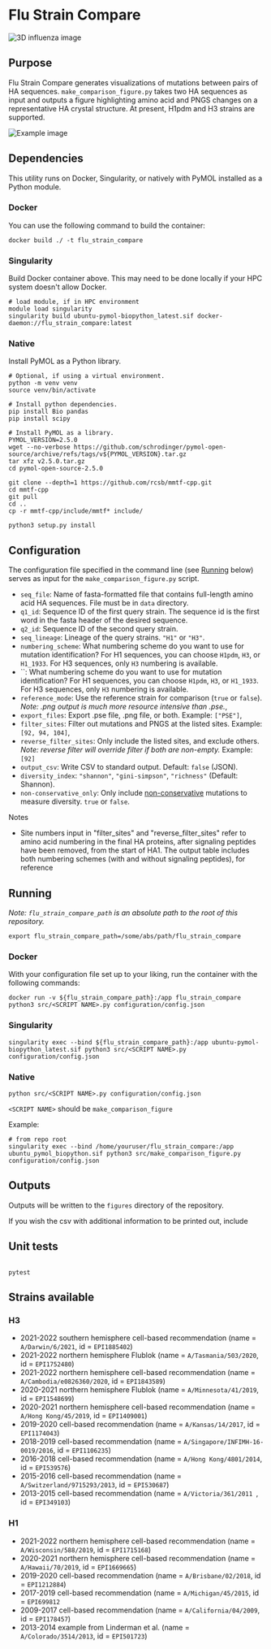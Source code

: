 # Flu Strain Compare


![3D influenza image](example.png)


## Purpose

Flu Strain Compare generates visualizations of mutations between pairs of HA sequences. `make_comparison_figure.py` takes two HA sequences as input and outputs a figure highlighting amino acid and PNGS changes on a representative HA crystal structure. At present, H1pdm and H3 strains are supported.


![Example image](/figures/A_Cambodia_e0826360_2020-A_Darwin_6_2021-A_Tasmania_503_2020-7_others.png?raw=true)

## Dependencies

This utility runs on Docker, Singularity, or natively with PyMOL installed as a Python module.


### Docker

You can use the following command to build the container:

```
docker build ./ -t flu_strain_compare
```

### Singularity

Build Docker container above. This may need to be done locally if your HPC system doesn't allow Docker.

```
# load module, if in HPC environment
module load singularity
singularity build ubuntu-pymol-biopython_latest.sif docker-daemon://flu_strain_compare:latest
```

### Native

Install PyMOL as a Python library.

```
# Optional, if using a virtual environment.
python -m venv venv
source venv/bin/activate

# Install python dependencies.
pip install Bio pandas
pip install scipy

# Install PyMOL as a library.
PYMOL_VERSION=2.5.0
wget --no-verbose https://github.com/schrodinger/pymol-open-source/archive/refs/tags/v${PYMOL_VERSION}.tar.gz
tar xfz v2.5.0.tar.gz
cd pymol-open-source-2.5.0

git clone --depth=1 https://github.com/rcsb/mmtf-cpp.git
cd mmtf-cpp
git pull
cd ..
cp -r mmtf-cpp/include/mmtf* include/

python3 setup.py install
```

## Configuration

The configuration file specified in the command line (see [Running](#running) below) serves as input for the `make_comparison_figure.py` script.

* `seq_file`: Name of fasta-formatted file that contains full-length amino acid HA sequences. File must be in `data` directory.
* `q1_id`: Sequence ID of the first query strain. The sequence id is the first word in the fasta header of the desired sequence.
* `q2_id`: Sequence ID of the second query strain.
* `seq_lineage`: Lineage of the query strains. `"H1"` or `"H3"`.
* `numbering_scheme`: What numbering scheme do you want to use for mutation identification? For H1 sequences, you can choose `H1pdm`, `H3`, or `H1_1933`. For H3 sequences, only `H3` numbering is available.
* ``: What numbering scheme do you want to use for mutation identification? For H1 sequences, you can choose `H1pdm`, `H3`, or `H1_1933`. For H3 sequences, only `H3` numbering is available.
* `reference_mode`: Use the reference strain for comparison (`true` or `false`). _Note: .png output is much more resource intensive than .pse._,
* `export_files`: Export .pse file, .png file, or both. Example: `["PSE"]`,
* `filter_sites`: Filter out mutations and PNGS at the listed sites. Example: `[92, 94, 104]`,
* `reverse_filter_sites`: Only include the listed sites, and exclude others. _Note: reverse filter will override filter if both are non-empty._ Example: `[92]`
* `output_csv`: Write CSV to standard output. Default: `false` (JSON).
* `diversity_index`: `"shannon"`, `"gini-simpson"`, `"richness"` (Default: Shannon).
* `non-conservative_only`: Only include [non-conservative]() mutations to measure diversity. `true` or `false`.

Notes
* Site numbers input in "filter_sites" and "reverse_filter_sites" refer to amino acid numbering in the final HA proteins, after signaling peptides have been removed, from the start of HA1. The output table includes both numbering schemes (with and without signaling peptides), for reference 





## Running


_Note: `flu_strain_compare_path` is an absolute path to the root of this repository._

```
export flu_strain_compare_path=/some/abs/path/flu_strain_compare
```

### Docker

With your configuration file set up to your liking, run the container with the following commands:


```
docker run -v ${flu_strain_compare_path}:/app flu_strain_compare python3 src/<SCRIPT NAME>.py configuration/config.json
```

### Singularity

```
singularity exec --bind ${flu_strain_compare_path}:/app ubuntu-pymol-biopython_latest.sif python3 src/<SCRIPT NAME>.py configuration/config.json
```

### Native

```
python src/<SCRIPT NAME>.py configuration/config.json
```

`<SCRIPT NAME>` should be `make_comparison_figure` 


Example:

```
# from repo root
singularity exec --bind /home/youruser/flu_strain_compare:/app ubuntu_pymol_biopython.sif python3 src/make_comparison_figure.py configuration/config.json
```

## Outputs

Outputs will be written to the `figures` directory of the repository.

If you wish the csv with additional information to be printed out, include 


## Unit tests

```

pytest

```

## Strains available
### H3
* 2021-2022 southern hemisphere cell-based recommendation (name = `A/Darwin/6/2021`, id = `EPI1885402`)
* 2021-2022 northern hemisphere Flublok (name = `A/Tasmania/503/2020`, id = `EPI1752480`)
* 2021-2022 northern hemisphere cell-based recommendation (name = `A/Cambodia/e0826360/2020`, id =  `EPI1843589`)
* 2020-2021 northern hemisphere Flublok (name = `A/Minnesota/41/2019`, id = `EPI1548699`)
* 2020-2021 northern hemisphere cell-based recommendation (name = `A/Hong Kong/45/2019`, id = `EPI1409001`) 
* 2019-2020 cell-based recommendation (name = `A/Kansas/14/2017`, id = `EPI1174043`)
* 2018-2019 cell-based recommendation (name = `A/Singapore/INFIMH-16-0019/2016`, id = `EPI1106235`)
* 2016-2018 cell-based recommendation (name = `A/Hong Kong/4801/2014`, id = `EPI539576`)
* 2015-2016 cell-based recommendation (name = `A/Switzerland/9715293/2013`, id = `EPI530687`)
* 2013-2015 cell-based recommendation (name = `A/Victoria/361/2011 `, id = `EPI349103`)
### H1
* 2021-2022 northern hemisphere cell-based recommendation (name = `A/Wisconsin/588/2019`, id = `EPI1715168`)
* 2020-2021 northern hemisphere cell-based recommendation (name = `A/Hawaii/70/2019`, id = `EPI1669665`) 
* 2019-2020 cell-based recommendation (name = `A/Brisbane/02/2018`, id = `EPI1212884`)
* 2017-2019 cell-based recommendation (name = `A/Michigan/45/2015`, id = `EPI699812`
* 2009-2017 cell-based recommendation (name = `A/California/04/2009`, id = `EPI178457`)
* 2013-2014 example from Linderman et al. (name = `A/Colorado/3514/2013`, id = `EPI501723`)

